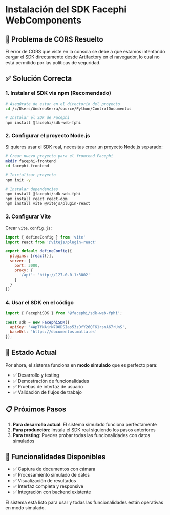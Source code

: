 # Instalación del SDK Facephi WebComponents

## 🚨 Problema de CORS Resuelto

El error de CORS que viste en la consola se debe a que estamos intentando cargar el SDK directamente desde Artifactory en el navegador, lo cual no está permitido por las políticas de seguridad.

## ✅ Solución Correcta

### 1. Instalar el SDK via npm (Recomendado)

```bash
# Asegúrate de estar en el directorio del proyecto
cd /c/Users/AndreuSerra/source/Python/ControlDocumentos

# Instalar el SDK de Facephi
npm install @facephi/sdk-web-fphi
```

### 2. Configurar el proyecto Node.js

Si quieres usar el SDK real, necesitas crear un proyecto Node.js separado:

```bash
# Crear nuevo proyecto para el frontend Facephi
mkdir facephi-frontend
cd facephi-frontend

# Inicializar proyecto
npm init -y

# Instalar dependencias
npm install @facephi/sdk-web-fphi
npm install react react-dom
npm install vite @vitejs/plugin-react
```

### 3. Configurar Vite

Crear `vite.config.js`:

```javascript
import { defineConfig } from 'vite'
import react from '@vitejs/plugin-react'

export default defineConfig({
  plugins: [react()],
  server: {
    port: 3000,
    proxy: {
      '/api': 'http://127.0.0.1:8002'
    }
  }
})
```

### 4. Usar el SDK en el código

```javascript
import { FacephiSDK } from '@facephi/sdk-web-fphi';

const sdk = new FacephiSDK({
  apiKey: '4WpTfNAjrN7O0DSIas53zOfY26QF61rsnA67rUnS',
  baseUrl: 'https://documentos.malla.es'
});
```

## 🔧 Estado Actual

Por ahora, el sistema funciona en **modo simulado** que es perfecto para:

- ✅ Desarrollo y testing
- ✅ Demostración de funcionalidades
- ✅ Pruebas de interfaz de usuario
- ✅ Validación de flujos de trabajo

## 📋 Próximos Pasos

1. **Para desarrollo actual**: El sistema simulado funciona perfectamente
2. **Para producción**: Instala el SDK real siguiendo los pasos anteriores
3. **Para testing**: Puedes probar todas las funcionalidades con datos simulados

## 🎯 Funcionalidades Disponibles

- ✅ Captura de documentos con cámara
- ✅ Procesamiento simulado de datos
- ✅ Visualización de resultados
- ✅ Interfaz completa y responsive
- ✅ Integración con backend existente

El sistema está listo para usar y todas las funcionalidades están operativas en modo simulado.
